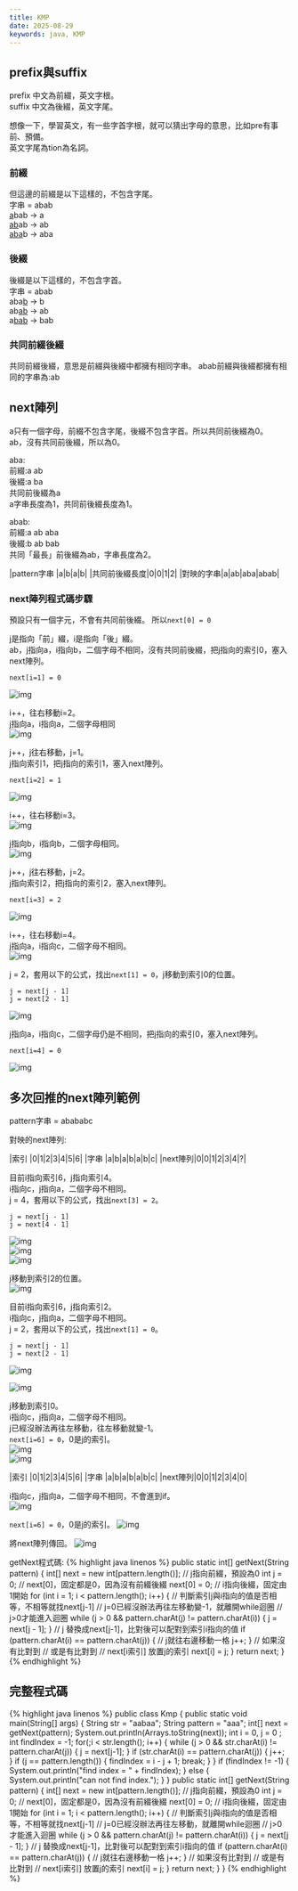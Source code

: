 ```yaml
---
title: KMP
date: 2025-08-29
keywords: java, KMP
---
```

## prefix與suffix
prefix 中文為前綴，英文字根。<br>
suffix 中文為後綴，英文字尾。<br>

想像一下，學習英文，有一些字首字根，就可以猜出字母的意思，比如pre有事前、預備。<br>
英文字尾為tion為名詞。<br>

### 前綴
但這邊的前綴是以下這樣的，不包含字尾。<br>
字串 = abab<br>
<u>a</u>bab → a<br>
<u>ab</u>ab → <span class="markline">ab</span><br>
<u>aba</u>b → aba<br>

### 後綴
後綴是以下這樣的，不包含字首。<br>
字串 = abab<br>
aba<u>b</u> → b<br>
ab<u>ab</u> → <span class="markline">ab</span><br>
a<u>bab</u> →  bab<br>

### 共同前綴後綴
共同前綴後綴，意思是前綴與後綴中都擁有相同字串。
abab前綴與後綴都擁有相同的字串為:<span class="markline">ab</span>

## next陣列
a只有一個字母，前綴不包含字尾，後綴不包含字首。所以共同前後綴為0。<br>
ab，沒有共同前後綴，所以為0。<br>

aba:<br>
前綴:a ab<br>
後綴:a ba<br>
共同前後綴為a<br>
a字串長度為1，共同前後綴長度為1。<br>

abab:<br>
前綴:a ab aba<br>
後綴:b ab bab<br>
共同「最長」前後綴為ab，字串長度為2。<br>

|pattern字串 |a|b|a|b|
|共同前後綴長度|0|0|1|2|
|對映的字串|a|ab|aba|abab|

### next陣列程式碼步驟
預設只有一個字元，不會有共同前後綴。
所以`next[0] = 0`

j是指向「前」綴，i是指向「後」綴。<br>
ab，j指向a，i指向b，二個字母不相同，沒有共同前後綴，把j指向的索引0，塞入next陣列。<br>
```
next[i=1] = 0
```
![img]({{site.imgurl}}/java_datastruct/kmp_p1.png)<br>

i\+\+，往右移動i=2。<br>
j指向a，i指向a，二個字母相同<br>
![img]({{site.imgurl}}/java_datastruct/kmp_p2.png)<br>

j\+\+，j往右移動，j=1。<br>
j指向索引1，把j指向的索引1，塞入next陣列。<br>
```
next[i=2] = 1
```
![img]({{site.imgurl}}/java_datastruct/kmp_p3.png)<br>

i\+\+，往右移動i=3。<br>
![img]({{site.imgurl}}/java_datastruct/kmp_p4.png)<br>

j指向b，i指向b，二個字母相同。<br>
![img]({{site.imgurl}}/java_datastruct/kmp_p5.png)<br>

j\+\+，j往右移動，j=2。<br>
j指向索引2，把j指向的索引2，塞入next陣列。<br>
```
next[i=3] = 2
```
![img]({{site.imgurl}}/java_datastruct/kmp_p6.png)<br>

i\+\+，往右移動i=4。<br>
j指向a，i指向c，二個字母不相同。<br>
![img]({{site.imgurl}}/java_datastruct/kmp_p7.png)<br>

j = 2，套用以下的公式，找出`next[1] = 0`，j移動到索引0的位置。
```
j = next[j - 1]
j = next[2 - 1]
```
![img]({{site.imgurl}}/java_datastruct/kmp_p8.png)<br>

j指向a，i指向c，二個字母仍是不相同，把j指向的索引0，塞入next陣列。
```
next[i=4] = 0
```
![img]({{site.imgurl}}/java_datastruct/kmp_p9.png)<br>

## 多次回推的next陣列範例
pattern字串 = abababc

對映的next陣列:<br>

|索引    |0|1|2|3|4|5|6|
|字串    |a|b|a|b|a|b|c|
|next陣列|0|0|1|2|3|4|?|

目前i指向索引6，j指向索引4。<br>
i指向c，j指向a，二個字母不相同。<br>
j = 4，套用以下的公式，找出`next[3] = 2`。<br>
```
j = next[j - 1]
j = next[4 - 1]
```
![img]({{site.imgurl}}/java_datastruct/kmp_p10.png)<br>
![img]({{site.imgurl}}/java_datastruct/kmp_pcode1.png)<br>
![img]({{site.imgurl}}/java_datastruct/kmp_pcode2.png)<br>

j移動到索引2的位置。<br>
![img]({{site.imgurl}}/java_datastruct/kmp_p11.png)<br>

目前i指向索引6，j指向索引2。<br>
i指向c，j指向a，二個字母不相同。<br>
j = 2，套用以下的公式，找出`next[1] = 0`。<br>
```
j = next[j - 1]
j = next[2 - 1]
```
![img]({{site.imgurl}}/java_datastruct/kmp_p12.png)<br>

![img]({{site.imgurl}}/java_datastruct/kmp_pcode3.png)<br>

j移動到索引0。<br>
i指向c，j指向a，二個字母不相同。<br>
j已經沒辦法再往左移動，往左移動就變-1。<br>
`next[i=6] = 0`，0是j的索引。<br>
![img]({{site.imgurl}}/java_datastruct/kmp_p13.png)<br>
![img]({{site.imgurl}}/java_datastruct/kmp_pcode4.png)<br>

|索引    |0|1|2|3|4|5|6|
|字串    |a|b|a|b|a|b|c|
|next陣列|0|0|1|2|3|4|<span class="markline">0</span>|

i指向c，j指向a，二個字母不相同，不會進到if。<br>
![img]({{site.imgurl}}/java_datastruct/kmp_pcode5.png)<br>

`next[i=6] = 0`，0是j的索引。
![img]({{site.imgurl}}/java_datastruct/kmp_pcode6.png)<br>

將next陣列傳回。
![img]({{site.imgurl}}/java_datastruct/kmp_pcode7.png)<br>

getNext程式碼:
{% highlight java linenos %}
  public static int[] getNext(String pattern) {
    int[] next = new int[pattern.length()];
    // j指向前綴，預設為0
    int j = 0;
    // next[0]，固定都是0，因為沒有前綴後綴
    next[0] = 0;
    // i指向後綴，固定由1開始
    for (int i = 1; i < pattern.length(); i++) {
      // 判斷索引j與i指向的值是否相等，不相等就找next[j-1]
      // j=0已經沒辦法再往左移動變-1，就離開while迴圈
      // j>0才能進入迴圈
      while (j > 0 && pattern.charAt(j) != pattern.charAt(i)) {
        j = next[j - 1];
      }
      // j 替換成next[j-1]，比對後可以配對到索引i指向的值
      if (pattern.charAt(i) == pattern.charAt(j)) {
        // j就往右邊移動一格
        j++;
      }
      // 如果沒有比對到
      // 或是有比對到
      // next[i索引] 放置j的索引
      next[i] = j;
    }
    return next;
  }
{% endhighlight %}

## 完整程式碼
{% highlight java linenos %}
public class Kmp {
  public static void main(String[] args) {
    String str = "aabaa";
    String pattern = "aaa";
    int[] next = getNext(pattern);
    System.out.println(Arrays.toString(next));
    int i = 0, j = 0 ;
    int findIndex = -1;
    for(;i < str.length(); i++) {
      while (j > 0 && str.charAt(i) != pattern.charAt(j)) {
        j = next[j-1];
      }
      if (str.charAt(i) == pattern.charAt(j)) {
        j++;
      }
      if (j == pattern.length()) {
        findIndex = i - j + 1;
        break;
      }
    }
    if (findIndex != -1) {
      System.out.println("find index = " + findIndex);
    } else {
      System.out.println("can not find index.");
    }
  }
  public static int[] getNext(String pattern) {
    int[] next = new int[pattern.length()];
    // j指向前綴，預設為0
    int j = 0;
    // next[0]，固定都是0，因為沒有前綴後綴
    next[0] = 0;
    // i指向後綴，固定由1開始
    for (int i = 1; i < pattern.length(); i++) {
      // 判斷索引j與i指向的值是否相等，不相等就找next[j-1]
      // j=0已經沒辦法再往左移動，就離開while迴圈
      // j>0才能進入迴圈
      while (j > 0 && pattern.charAt(j) != pattern.charAt(i)) {
        j = next[j - 1];
      }
      // j 替換成next[j-1]，比對後可以配對到索引i指向的值
      if (pattern.charAt(i) == pattern.charAt(j)) {
        // j就往右邊移動一格
        j++;
      }
      // 如果沒有比對到
      // 或是有比對到
      // next[i索引] 放置j的索引
      next[i] = j;
    }
    return next;
  }
}
{% endhighlight %}